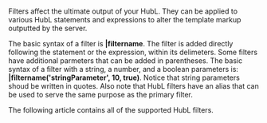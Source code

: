 # 
Filters affect the ultimate output of your HubL. They can be applied to various HubL statements and expressions to alter the template markup outputted by the server.

The basic syntax of a filter is **|filtername**. The filter is added directly following the statement or the expression, within its delimeters. Some filters have additional parmeters that can be added in parentheses. The basic syntax of a filter with a string, a number, and a boolean parameters is: **|filtername('stringParameter', 10, true)**. Notice that string parameters shoud be written in quotes. Also note that HubL filters have an alias that can be used to serve the same purpose as the primary filter.

The following article contains all of the supported HubL filters.
